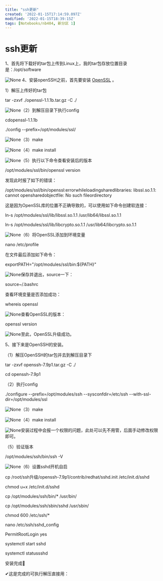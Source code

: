```yaml
---
title: "ssh更新"
created: '2022-01-15T17:14:59.097Z'
modified: '2022-01-15T18:39:15Z'
tags: [Notebooks/nb404, 新分区 1]
---
```


# ssh更新

1、首先将下载好的tar包上传到Linux上，我的tar包存放位置目录是：/opt/software

![None](@attachment/7ff1eb1c-9556-420f-908e-a6fc8b43aabb.png) 
4、安装openSSH之前，首先要安装 [OpenSSL](https://so.csdn.net/so/search?q=OpenSSL&spm=1001.2101.3001.7020) 。

 
 
1）解压上传好的tar包

[](@attachment/openssl-1.1.1l.tar.gz)
tar -zxvf ./openssl-1.1.1b.tar.gz -C ./

![None](@attachment/c750e7a6-94e5-42f8-9f4b-5bd9b92db501.png)（2）到解压目录下执行config

 
cdopenssl-1.1.1b

./config --prefix=/opt/modules/ssl/

![None](@attachment/6f9b75b3-bbce-46ac-89d7-934a168d60a6.png)（3）make

![None](@attachment/d54986f1-46dc-4029-a2e4-0b3ed9148c4d.png)（4）make install

![None](@attachment/045f0074-5e02-4c9d-8d63-d6c6b3455fd4.png)（5）执行以下命令查看安装后的版本

/opt/modules/ssl/bin/openssl version

发现此时报了如下的错误：

/opt/modules/ssl/bin/openssl:errorwhileloadingsharedlibraries: libssl.so.1.1: cannot opensharedobjectfile: No such fileordirectory

这是因为OpenSSL库的位置不正确导致的，可以使用如下命令创建软连接：

ln-s /opt/modules/ssl/lib/libssl.so.1.1 /usr/lib64/libssl.so.1.1

ln-s /opt/modules/ssl/lib/libcrypto.so.1.1 /usr/lib64/libcrypto.so.1.1

![None](@attachment/03b16781-c1b6-4572-98cf-c45938ddbd17.png)（6）将OpenSSL添加到环境变量

nano /etc/profile

在文件最后添加如下命令：

exportPATH="/opt/modules/ssl/bin:${PATH}"

![None](@attachment/783c723f-1d67-4e7f-ad4d-731c7e096127.png)保存并退出，source一下：

source~/.bashrc

查看环境变量是否添加成功：

whereis openssl

![None](@attachment/de659863-6a28-425f-b818-fb2d0fc5b326.png)查看OpenSSL的版本：

openssl version

![None](@attachment/173c11ab-0be0-4f51-9c14-be8cb64ee9a7.png)至此，OpenSSL升级成功。

 
5、接下来是OpenSSH的安装。

（1）解压OpenSSH的tar包并去到解压目录下

 
 
[](@attachment/openssh-7.9p1.tar.gz)
tar -zxvf openssh-7.9p1.tar.gz -C ./

cd openssh-7.9p1

（2）执行config

./configure --prefix=/opt/modules/ssh --sysconfdir=/etc/ssh --with-ssl-dir=/opt/modules/ssl

![None](@attachment/99ad1c5c-27fd-4590-aea3-ecac9a1d8e95.png)（3）make

![None](@attachment/a92a1afd-9c80-43dd-964d-3a36b2e53ca4.png)（4）make install

![None](@attachment/c44ae8a8-ac86-4753-aaac-ca8e2a6beeec.png)安装过程中会报一个权限的问题，此处可以先不用管，后面手动修改权限即可。

（5）验证版本

/opt/modules/ssh/bin/ssh -V

![None](@attachment/5d0fca2b-3f46-4318-8547-16ec5928505a.png)（6）设置sshd开机自启

cp /root/ssh升级/openssh-7.9p1/contrib/redhat/sshd.init /etc/init.d/sshd

chmod u+x /etc/init.d/sshd

cp /opt/modules/ssh/bin/* /usr/bin/

cp /opt/modules/ssh/sbin/sshd /usr/sbin/

chmod 600 /etc/ssh/*

nano /etc/ssh/sshd_config

PermitRootLogin yes

systemctl start sshd

systemctl statussshd

安装完成🤳

✔这是完成的可执行解压直接用：

[](@attachment/ssh升级.tar.gz)
 
